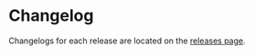 # Changelog

Changelogs for each release are located on the [releases page](https://github.com/step-security/auth/releases).


